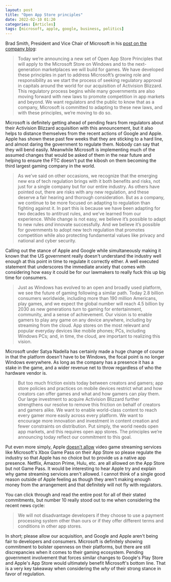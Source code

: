 ```yaml
---
layout: post
title: "Open App Store principles"
date: 2022-02-10 01:20
categories: [Articles]
tags: [microsoft, apple, google, business, politics]
---
```


Brad Smith, President and Vice Chair of Microsoft in his [post on the company blog](https://blogs.microsoft.com/on-the-issues/2022/02/09/open-app-store-principles-activision-blizzard/):

>Today we’re announcing a new set of Open App Store Principles that will apply to the Microsoft Store on Windows and to the next-generation marketplaces we will build for games. We have developed these principles in part to address Microsoft’s growing role and responsibility as we start the process of seeking regulatory approval in capitals around the world for our acquisition of Activision Blizzard. This regulatory process begins while many governments are also moving forward with new laws to promote competition in app markets and beyond. We want regulators and the public to know that as a company, Microsoft is committed to adapting to these new laws, and with these principles, we’re moving to do so.

Microsoft  is definitely getting ahead of pending fears from regulators about their Activision Blizzard acquisition with this announcement, but it also helps to distance themselves from the recent actions of Google and Apple. Apple has shown these past few weeks that they are sticking to a hard line, and almost daring the government to regulate them. Nobody can say that they will bend easily. Meanwhile Microsoft is implementing much of the assumed changes that would be asked of them in the near future and helping to ensure the FTC doesn't put the kibosh on them becoming the third largest gaming company in the world.

>As we’ve said on other occasions, we recognize that the emerging new era of tech regulation brings with it both benefits and risks, not just for a single company but for our entire industry. As others have pointed out, there are risks with any new regulation, and these deserve a fair hearing and thorough consideration. But as a company, we continue to be more focused on adapting to regulation than fighting against it. In part this is because we have been adapting for two decades to antitrust rules, and we’ve learned from our experience. While change is not easy, we believe it’s possible to adapt to new rules *and* innovate successfully. And we believe it’s possible for governments to adopt new tech regulation that promotes competition while also protecting fundamental values like privacy and national and cyber security.

Calling out the stance of Apple and Google while simultaneously making it known that the US government really doesn't understand the industry well enough at this point in time to regulate it correctly either. A well executed statement that underscores the immediate anxiety that comes with considering how easy it could be for our lawmakers to really fuck this up big time for consumers.

>Just as Windows has evolved to an open and broadly used platform, we see the future of gaming following a similar path. Today 2.8 billion consumers worldwide, including more than 190 million Americans, play games, and we expect the global number will reach 4.5 billion by 2030 as new generations turn to gaming for entertainment, community, and a sense of achievement. Our vision is to enable gamers to play any game on any device anywhere, including by streaming from the cloud. App stores on the most relevant and popular everyday devices like mobile phones; PCs, including Windows PCs; and, in time, the cloud, are important to realizing this vision.

Microsoft under Satya Nadella has certainly made a huge change of course in that the platform doesn't have to be Windows, the focal point is no longer Windows everywhere. As long as the company has a presence it has a stake in the game, and a wider revenue net to throw regardless of who the hardware vendor is.

>But too much friction exists today between creators and gamers; app store policies and practices on mobile devices restrict what and how creators can offer games and what and how gamers can play them. Our large investment to acquire Activision Blizzard further strengthens our resolve to remove this friction on behalf of creators and gamers alike. We want to enable world-class content to reach every gamer more easily across every platform. We want to encourage more innovation and investment in content creation and fewer constraints on distribution. Put simply, the world needs open app markets, and this requires open app stores. The principles we’re announcing today reflect our commitment to this goal.

Put even more simply, Apple [doesn't allow](https://9to5mac.com/2021/12/09/microsoft-tried-to-negotiate-with-apple-to-release-xbox-exclusive-games-on-app-store/) video game streaming services like Microsoft's Xbox Game Pass on their App Store so please regulate the industry so that Apple has no choice but to provide us a native app presence. Netflix, Amazon Prime, Hulu, etc. are all allowed on the App Store but not Game Pass. It would be interesting to hear Apple try and explain why game streaming services aren't allowed. I cannot think of a single good reason outside of Apple feeling as though they aren't making enough money from the arrangement and that definitely will not fly with regulators.

You can click through and read the entire post for all of their stated commitments, but number 10 really stood out to me when considering the recent news cycle:

>We will not disadvantage developers if they choose to use a payment processing system other than ours or if they offer different terms and conditions in other app stores.

In short; please allow our acquisition, and Google and Apple aren't being fair to developers and consumers. Microsoft is definitely showing commitment to bolster openness on their platforms, but there are still discrepancies when it comes to their gaming ecosystem. Pending government involvement that forces similar changes to Google's Play Store and Apple's App Store would ultimately benefit Microsoft's bottom line. That is a very key takeaway when considering the *why* of their strong stance in favor of regulation.
